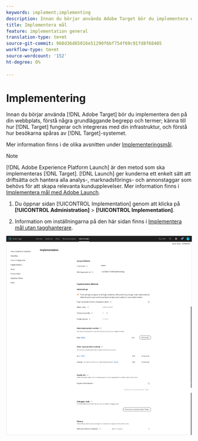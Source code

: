 ```yaml
---
keywords: implement;implementing
description: Innan du börjar använda Adobe Target bör du implementera det på din webbplats, förstå några grundläggande begrepp och termer, känna till hur Target fungerar och integreras med din infrastruktur och förstå hur besökarna spåras av Target-systemet.
title: Implementera mål
feature: implementation general
translation-type: tm+mt
source-git-commit: 968d36d65016e51290f6bf754f69c91fd8f68405
workflow-type: tm+mt
source-wordcount: '152'
ht-degree: 0%

---
```



# Implementering

Innan du börjar använda [!DNL Adobe Target] bör du implementera den på din webbplats, förstå några grundläggande begrepp och termer; känna till hur [!DNL Target] fungerar och integreras med din infrastruktur, och förstå hur besökarna spåras av [!DNL Target]-systemet.

Mer information finns i de olika avsnitten under [Implementeringsmål](/help/c-implementing-target/implementing-target.md).

>[!NOTE]
>
>[!DNL Adobe Experience Platform Launch] är den metod som ska implementeras  [!DNL Target]. [!DNL Launch] ger kunderna ett enkelt sätt att driftsätta och hantera alla analys-, marknadsförings- och annonstaggar som behövs för att skapa relevanta kundupplevelser. Mer information finns i [Implementera mål med Adobe Launch](/help/c-implementing-target/c-implementing-target-for-client-side-web/how-to-deployatjs/cmp-implementing-target-using-adobe-launch.md).

1. Du öppnar sidan [!UICONTROL Implementation] genom att klicka på **[!UICONTROL Administration]** > **[!UICONTROL Implementation]**.

1. Information om inställningarna på den här sidan finns i [Implementera mål utan tagghanterare](/help/c-implementing-target/c-implementing-target-for-client-side-web/how-to-deployatjs/implementing-target-without-a-tag-manager.md).

![Implementeringssida](/help/administrating-target/assets/implementation.png)